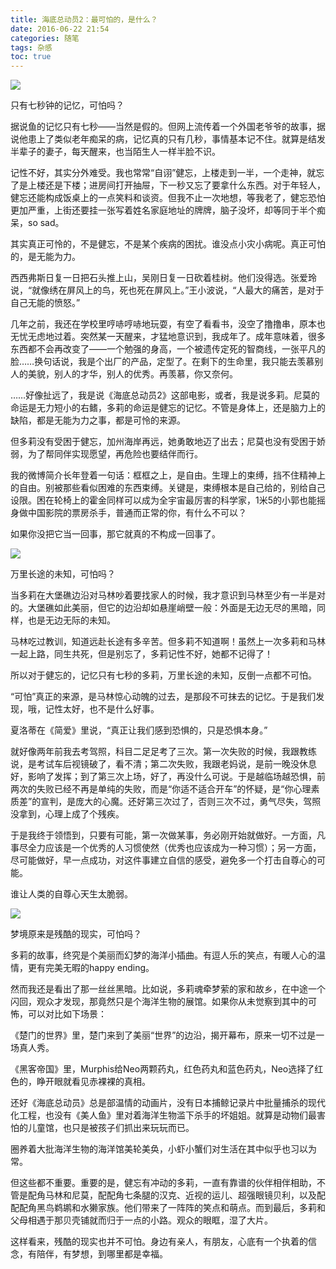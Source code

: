 ```yaml
---
title: 海底总动员2：最可怕的，是什么？
date: 2016-06-22 21:54
categories: 随笔
tags: 杂感
toc: true
---
```

![](http://upload-images.jianshu.io/upload_images/29336-0b89d9d025511eb1.JPEG?imageMogr2/auto-orient/strip%7CimageView2/2/w/1240)

只有七秒钟的记忆，可怕吗？

据说鱼的记忆只有七秒——当然是假的。但网上流传着一个外国老爷爷的故事，据说他患上了类似老年痴呆的病，记忆真的只有几秒，事情基本记不住。就算是结发半辈子的妻子，每天醒来，也当陌生人一样半脸不识。

记性不好，其实分外难受。我也常常“自诩”健忘，上楼走到一半，一个走神，就忘了是上楼还是下楼；进房间打开抽屉，下一秒又忘了要拿什么东西。对于年轻人，健忘还能构成饭桌上的一点笑料和谈资。但我不止一次地想，等我老了，健忘恐怕更加严重，上街还要挂一张写着姓名家庭地址的牌牌，脑子没坏，却等同于半个痴呆，so sad。

其实真正可怜的，不是健忘，不是某个疾病的困扰。谁没点小灾小病呢。真正可怕的，是无能为力。

西西弗斯日复一日把石头推上山，吴刚日复一日砍着桂树。他们没得选。张爱玲说，“就像绣在屏风上的鸟，死也死在屏风上。”王小波说，“人最大的痛苦，是对于自己无能的愤怒。”

几年之前，我还在学校里哼哧哼哧地玩耍，有空了看看书，没空了撸撸串，原本也无忧无虑地过着。突然某一天醒来，才猛地意识到，我成年了。成年意味着，很多东西都不会再改变了——一个勉强的身高，一个被遗传定死的智商线，一张平凡的脸……换句话说，我是个出厂的产品，定型了。在剩下的生命里，我只能去羡慕别人的美貌，别人的才华，别人的优秀。再羡慕，你又奈何。

……好像扯远了，我是说《海底总动员2》这部电影，或者，我是说多莉。尼莫的命运是无力短小的右鳍，多莉的命运是健忘的记忆。不管是身体上，还是脑力上的缺陷，都是无能为力之事，都是可怜的来源。

但多莉没有受困于健忘，加州海岸再远，她勇敢地迈了出去；尼莫也没有受困于娇弱，为了帮同伴实现愿望，再危险也要结伴而行。

我的微博简介长年登着一句话：框框之上，是自由。生理上的束缚，挡不住精神上的自由。别被那些看似困难的东西束缚。关键是，束缚根本是自己给的，别给自己设限。困在轮椅上的霍金同样可以成为全宇宙最厉害的科学家，1米5的小郭也能摇身做中国影院的票房杀手，普通而正常的你，有什么不可以？

如果你没把它当一回事，那它就真的不构成一回事了。


![](http://upload-images.jianshu.io/upload_images/29336-2cfbf680519ec1bb.jpg?imageMogr2/auto-orient/strip%7CimageView2/2/w/1240)


万里长途的未知，可怕吗？

当多莉在大堡礁边沿对马林吵着要找家人的时候，我才意识到马林至少有一半是对的。大堡礁如此美丽，但它的边沿却如悬崖峭壁一般：外面是无边无尽的黑暗，同样，也是无边无际的未知。

马林吃过教训，知道远赴长途有多辛苦。但多莉不知道啊！虽然上一次多莉和马林一起上路，同生共死，但是别忘了，多莉记性不好，她都不记得了！

所以对于健忘的，记忆只有七秒的多莉，万里长途的未知，反倒一点都不可怕。

“可怕”真正的来源，是马林惊心动魄的过去，是那段不可抹去的记忆。于是我们发现，哦，记性太好，也不是什么好事。

夏洛蒂在《简爱》里说，“真正让我们感到恐惧的，只是恐惧本身。”

就好像两年前我去考驾照，科目二足足考了三次。第一次失败的时候，我跟教练说，是考试车后视镜破了，看不清；第二次失败，我跟老妈说，是前一晚没休息好，影响了发挥；到了第三次上场，好了，再没什么可说。于是越临场越恐惧，前两次的失败已经不再是单纯的失败，而是“你适不适合开车”的怀疑，是“你心理素质差”的宣判，是庞大的心魔。还好第三次过了，否则三次不过，勇气尽失，驾照没拿到，心理上成了个残疾。

于是我终于领悟到，只要有可能，第一次做某事，务必刚开始就做好。一方面，凡事尽全力应该是一个优秀的人习惯使然（优秀也应该成为一种习惯）；另一方面，尽可能做好，早一点成功，对这件事建立自信的感受，避免多一个打击自尊心的可能。

谁让人类的自尊心天生太脆弱。


![](http://upload-images.jianshu.io/upload_images/29336-b505a6191c005652.jpg?imageMogr2/auto-orient/strip%7CimageView2/2/w/1240)


梦境原来是残酷的现实，可怕吗？

多莉的故事，终究是个美丽而幻梦的海洋小插曲。有逗人乐的笑点，有暖人心的温情，更有完美无暇的happy ending。

然而我还是看出了那一丝丝黑暗。比如说，多莉魂牵梦萦的家和故乡，在中途一个闪回，观众才发现，那竟然只是个海洋生物的展馆。如果你从未觉察到其中的可怖，可以对比如下场景：

《楚门的世界》里，楚门来到了美丽“世界”的边沿，揭开幕布，原来一切不过是一场真人秀。

《黑客帝国》里，Murphis给Neo两颗药丸，红色药丸和蓝色药丸，Neo选择了红色的，睁开眼就看见赤裸裸的真相。

还好《海底总动员》总是部温情的动画片，没有日本捕鲸记录片中批量捕杀的现代化工程，也没有《美人鱼》里对着海洋生物滥下杀手的坏姐姐。就算是动物们最害怕的儿童馆，也只是被孩子们抓出来玩玩而已。

圈养着大批海洋生物的海洋馆美轮美奂，小虾小蟹们对生活在其中似乎也习以为常。

但这些都不重要。重要的是，健忘有冲动的多莉，一直有靠谱的伙伴相伴相助，不管是配角马林和尼莫，配配角七条腿的汉克、近视的运儿、超强眼镜贝利，以及配配配角黑鸟鹈鹕和水獭家族。他们带来了一阵阵的笑点和萌点。而到最后，多莉和父母相遇于那贝壳铺就而归于一点的小路。观众的眼眶，湿了大片。

这样看来，残酷的现实也并不可怕。身边有亲人，有朋友，心底有一个执着的信念，有陪伴，有梦想，到哪里都是幸福。
